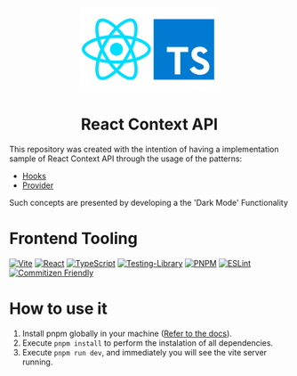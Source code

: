 <div align="center">
    <img src="./public/react-typescript-logo.png" width="50%" />
    <h1> React Context API </h1>
</div>

This repository was created with the intention of having a implementation sample
of React Context API through the usage of the patterns:

- [Hooks](https://www.patterns.dev/posts/hooks-pattern/)
- [Provider](https://www.patterns.dev/posts/provider-pattern/)

Such concepts are presented by developing a the 'Dark Mode' Functionality

# Frontend Tooling

[![Vite](https://img.shields.io/badge/vite-%23646CFF.svg?style=for-the-badge&logo=vite&logoColor=white)](https://vitejs.dev)
[![React](https://img.shields.io/badge/react-%2320232a.svg?style=for-the-badge&logo=react&logoColor=%2361DAFB)](https://reactjs.org/)
[![TypeScript](https://img.shields.io/badge/typescript-%23007ACC.svg?style=for-the-badge&logo=typescript&logoColor=white)](https://www.typescriptlang.org/)
[![Testing-Library](https://img.shields.io/badge/-TestingLibrary-%23E33332?style=for-the-badge&logo=testing-library&logoColor=white)](https://testing-library.com/docs/react-testing-library/intro/)
[![PNPM](https://img.shields.io/badge/pnpm-%234a4a4a.svg?style=for-the-badge&logo=pnpm&logoColor=f69220)](https://pnpm.io/)
[![ESLint](https://img.shields.io/badge/ESLint-4B3263?style=for-the-badge&logo=eslint&logoColor=white)](https://eslint.org/)
[![Commitizen Friendly](https://img.shields.io/badge/commitizen-friendly-brightgreen.svg)](http://commitizen.github.io/cz-cli)

# How to use it

1. Install pnpm globally in your machine ([Refer to the docs](https://pnpm.io/installation)).
2. Execute `pnpm install` to perform the instalation of all dependencies.
3. Execute `pnpm run dev`, and immediately you will see the vite server running.
